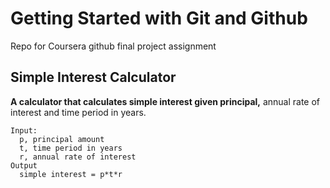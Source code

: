# Getting Started with Git and Github
Repo for Coursera github final project assignment

## Simple Interest Calculator
**A calculator that calculates simple interest given principal,** annual rate of interest and time period in years.

```
Input:
  p, principal amount
  t, time period in years
  r, annual rate of interest
Output
  simple interest = p*t*r
```
